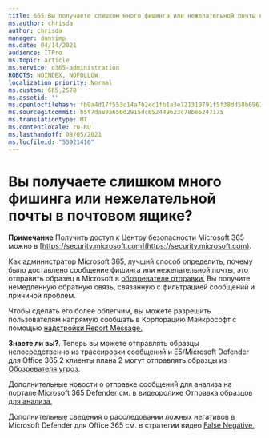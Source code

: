 ```yaml
---
title: 665 Вы получаете слишком много фишинга или нежелательной почты в почтовом ящике?
ms.author: chrisda
author: chrisda
manager: dansimp
ms.date: 04/14/2021
audience: ITPro
ms.topic: article
ms.service: o365-administration
ROBOTS: NOINDEX, NOFOLLOW
localization_priority: Normal
ms.custom: 665,2578
ms.assetid: ''
ms.openlocfilehash: fb9a4d17f553c14a7b2ec1fb1a3e721310791f5f38dd58b696162f766243c1f2
ms.sourcegitcommit: b5f7da89a650d2915dc652449623c78be6247175
ms.translationtype: MT
ms.contentlocale: ru-RU
ms.lasthandoff: 08/05/2021
ms.locfileid: "53921416"
---
```

# <a name="are-you-receiving-too-much-phish-or-spam-in-your-mailbox"></a>Вы получаете слишком много фишинга или нежелательной почты в почтовом ящике?

**Примечание** Получить доступ к Центру безопасности Microsoft 365 можно в [https://security.microsoft.com](https://security.microsoft.com).

Как администратор Microsoft 365, лучший способ определить, почему было доставлено сообщение фишинга или нежелательной почты, это отправить образец в Microsoft в [обозревателе отправки.](https://security.microsoft.com/reportsubmission) Вы получите немедленную обратную связь, связанную с фильтрацией сообщений и причиной проблем.

Чтобы сделать его более облегчим, вы можете разрешить пользователям напрямую сообщать в Корпорацию Майкрософт с помощью [надстройки Report Message.](https://appsource.microsoft.com/product/office/WA104381180?src=office&tab=Overview)

**Знаете ли вы?**. Теперь вы [](https://security.microsoft.com/messagetrace) можете отправлять образцы непосредственно из трассировки сообщений и E5/Microsoft Defender для Office 365 2 клиенты плана 2 могут отправлять образцы из [Обозревателя угроз](/microsoft-365/security/office-365-security/threat-explorer).

Дополнительные новости о отправке сообщений для анализа на портале Microsoft 365 Defender см. в видеоролике Отправка образцов [для анализа.](https://go.microsoft.com/fwlink/?linkid=2166435)

Дополнительные сведения о расследовании ложных негативов в Microsoft Defender для Office 365 см. в стратегии видео [False Negative.](https://go.microsoft.com/fwlink/?linkid=2166434)
